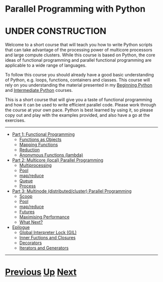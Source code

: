 
# Parallel Programming with Python

# UNDER CONSTRUCTION

Welcome to a short course that will teach you how to write Python scripts
that can take advantage of the processing power of multicore processors
and large compute clusters. While this course is based on Python, the
core ideas of functional programming and parallel functional programming
are applicable to a wide range of languages.

To follow this course you should already have a good basic understanding
of Python, e.g. loops, functions, containers and classes. This course
will rely on you understanding the material presented in 
my [Beginning Python](../beginning_python/README.md) and 
[Intermediate Python](../intermediate_python/README.md) courses.

This is a short course that will give you a taste of functional programming
and how it can be used to write efficient parallel code. Please work
through the course at your own pace. Python is best learned by
using it, so please copy out and play with the examples provided,
and also have a go at the exercises.

***

* [Part 1: Functional Programming](part1.md)
    * [Functions as Objects](functions.md)
    * [Mapping Functions](map.md)
    * [Reduction](reduce.md)
    * [Anonymous Functions (lambda)](lambda.md)
* [Part 2: Multicore (local) Parallel Programming](part2.md)
    * [Multiprocessing](multiprocessing.md)
    * [Pool](pool_part2.md)
    * [map/reduce](mapreduce_part2.md)
    * [Queue](queue.md)
    * [Process](process.md)
* [Part 3: Multinode (distributed/cluster) Parallel Programming](part3.md)
    * [Scoop](scoop.md)
    * [Pool](pool_part3.md)
    * [map/reduce](mapreduce_part3.md)
    * [Futures](futures.md)
    * [Maximising Performance](performance.md)
    * [What Next?](whatnext.md)
* [Epilogue](epilogue.md)
    * [Global Interpreter Lock (GIL)](gil.md)
    * [Inner Fuctions and Closures](closures.md)
    * [Decorators](decorators.md)
    * [Iterators and Generators](generators.md)

***

# [Previous](../main/courses.md) [Up](../main/courses.md) [Next](part1.md)  
